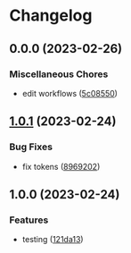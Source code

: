 # Changelog

## 0.0.0 (2023-02-26)


### Miscellaneous Chores

* edit workflows ([5c08550](https://github.com/TeamIH/improvedhunger/commit/5c0855030f0bc9dfda628e139398cc29f6fb85db))

## [1.0.1](https://github.com/TeamIH/improvedhunger/compare/v1.0.0...v1.0.1) (2023-02-24)


### Bug Fixes

* fix tokens ([8969202](https://github.com/TeamIH/improvedhunger/commit/896920252fde0120ee5ede964becfbc810ac2fe0))

## 1.0.0 (2023-02-24)


### Features

* testing ([121da13](https://github.com/TeamIH/improvedhunger/commit/121da136fc73b55e26a41d3ce77e37c07aeb36e7))
